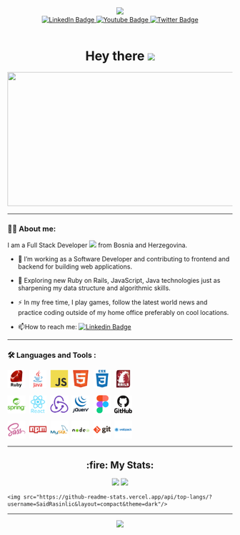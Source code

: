 <!--
**SaidRasinlic/SaidRasinlic** is a ✨ _special_ ✨ repository because its `README.md` (this file) appears on your GitHub profile.

Here are some ideas to get you started:

- 🔭 I’m currently working on ...
- 🌱 I’m currently learning ...
- 👯 I’m looking to collaborate on ...
- 🤔 I’m looking for help with ...
- 💬 Ask me about ...
- 📫 How to reach me: ...
- 😄 Pronouns: ...
- ⚡ Fun fact: ...
-->

<div id="header" align="center">
  <img src="https://media.giphy.com/media/M9gbBd9nbDrOTu1Mqx/giphy.gif" width="100"/>
  <div id="badges">
    <a href="https://www.linkedin.com/in/saidrasynl/">
      <img src="https://img.shields.io/badge/LinkedIn-blue?style=for-the-badge&logo=linkedin&logoColor=white" alt="LinkedIn Badge"/>
    </a>
    <a href="your-youtube-URL">
      <img src="https://img.shields.io/badge/YouTube-red?style=for-the-badge&logo=youtube&logoColor=white" alt="Youtube Badge"/>
    </a>
    <a href="https://twitter.com/SaidRasinlic">
      <img src="https://img.shields.io/badge/Twitter-blue?style=for-the-badge&logo=twitter&logoColor=white" alt="Twitter Badge"/>
    </a>
  </div>
  <img src="https://komarev.com/ghpvc/?username=SaidRasinlic&style=flat-square&color=blue" alt=""/>
    <h1>
    Hey there
    <img src="https://media.giphy.com/media/hvRJCLFzcasrR4ia7z/giphy.gif" width="30px"/>
  </h1>
</div>
<div align="center">
  <img src="https://media.giphy.com/media/dWesBcTLavkZuG35MI/giphy.gif" width="600" height="300"/>
</div>

---

### :man_technologist: About me:
I am a Full Stack Developer <img src="https://media.giphy.com/media/WUlplcMpOCEmTGBtBW/giphy.gif" width="30"> from Bosnia and Herzegovina.
- :telescope: I’m working as a Software Developer and contributing to frontend and backend for building web applications.

- :seedling: Exploring new Ruby on Rails, JavaScript, Java technologies just as sharpening my data structure and algorithmic skills.

- :zap: In my free time, I play games, follow the latest world news and practice coding outside of my home office preferably on cool locations.

- :mailbox:How to reach me: [![Linkedin Badge](https://img.shields.io/badge/-SaidRasinlic-blue?style=flat&logo=Linkedin&logoColor=white)](https://www.linkedin.com/in/saidrasynl/)

---

 ### :hammer_and_wrench: Languages and Tools :
<div>
  <img src="https://github.com/devicons/devicon/blob/master/icons/ruby/ruby-original-wordmark.svg" title="Ruby" alt="Ruby" width="40" height="40"/>&nbsp;
  <img src="https://github.com/devicons/devicon/blob/master/icons/java/java-original-wordmark.svg" title="Java" alt="Java" width="40" height="40"/>&nbsp;
  <img src="https://github.com/devicons/devicon/blob/master/icons/javascript/javascript-original.svg" title="JavaScript" alt="JavaScript" width="40" height="40"/>&nbsp;
  <img src="https://github.com/devicons/devicon/blob/master/icons/html5/html5-original.svg" title="HTML5" alt="HTML" width="40" height="40"/>&nbsp;
  <img src="https://github.com/devicons/devicon/blob/master/icons/css3/css3-plain-wordmark.svg"  title="CSS3" alt="CSS" width="40" height="40"/>&nbsp;
  <img src="https://github.com/devicons/devicon/blob/master/icons/rails/rails-original-wordmark.svg" title="Rails" alt="Rails" width="40" height="40"/>&nbsp;
  
  <img src="https://github.com/devicons/devicon/blob/master/icons/spring/spring-original-wordmark.svg" title="Spring" alt="Spring" width="40" height="40"/>&nbsp;
  <img src="https://github.com/devicons/devicon/blob/master/icons/react/react-original-wordmark.svg" title="React" alt="React" width="40" height="40"/>&nbsp;
  <img src="https://github.com/devicons/devicon/blob/master/icons/redux/redux-original.svg" title="Redux" alt="Redux " width="40" height="40"/>&nbsp;
  <img src="https://github.com/devicons/devicon/blob/master/icons/jquery/jquery-original-wordmark.svg" title="jQuery" alt="jQuery " width="40" height="40"/>&nbsp;
  <img src="https://github.com/devicons/devicon/blob/master/icons/figma/figma-original.svg" title="Figma" alt="Figma " width="40" height="40"/>&nbsp;
  <img src="https://github.com/devicons/devicon/blob/master/icons/github/github-original-wordmark.svg" title="GitHub" alt="GitHub" width="40" height="40"/>&nbsp;
  
  <img src="https://github.com/devicons/devicon/blob/master/icons/sass/sass-original.svg" title="SASS" alt="SASS" width="40" height="40"/>&nbsp;
  <img src="https://github.com/devicons/devicon/blob/master/icons/npm/npm-original-wordmark.svg" title="NPM"  alt="NPM" width="40" height="40"/>&nbsp;
  <img src="https://github.com/devicons/devicon/blob/master/icons/mysql/mysql-original-wordmark.svg" title="MySQL"  alt="MySQL" width="40" height="40"/>&nbsp;
  <img src="https://github.com/devicons/devicon/blob/master/icons/nodejs/nodejs-original-wordmark.svg" title="NodeJS" alt="NodeJS" width="40" height="40"/>&nbsp;
  <img src="https://github.com/devicons/devicon/blob/master/icons/git/git-original-wordmark.svg" title="Git" alt="Git" width="40" height="40"/>&nbsp;
  <img src="https://github.com/devicons/devicon/blob/master/icons/webpack/webpack-original-wordmark.svg" title="Webpack" alt="Webpack " width="40" height="40"/>&nbsp;
</div>

---

<!-- ### :fire: My Stats : -->

<h2 align="center"> :fire: My Stats: </h2>

<p align="center">
    <img  src="https://github-readme-stats.vercel.app/api?username=SaidRasinlic&show_icons=true&theme=dark"/>
  <img  src="http://github-readme-streak-stats.herokuapp.com?user=SaidRasinlic&theme=dark"/>

    <img src="https://github-readme-stats.vercel.app/api/top-langs/?username=SaidRasinlic&layout=compact&theme=dark"/>

  </p>

<!-- [![GitHub Streak](http://github-readme-streak-stats.herokuapp.com?user=SaidRasinlic&theme=dark&background=000000)](https://git.io/streak-stats)
![Anurag's GitHub stats](https://github-readme-stats.vercel.app/api?username=anuraghazra&show_icons=true&theme=radical)
[![Top Langs](https://github-readme-stats.vercel.app/api/top-langs/?username=SaidRasinlic&layout=compact&theme=vision-friendly-dark)](https://github.com/anuraghazra/github-readme-stats) -->

---

<p align="center">
  <img alig src="https://github-profile-trophy.vercel.app/?username=SaidRasinlic&column=6&rank=SSS,SS,S,AAA,AA,A,B,C" />
</p>
